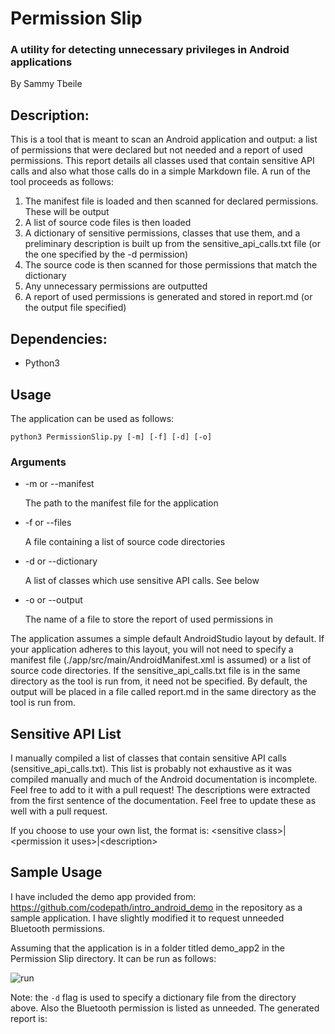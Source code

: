# Permission Slip
### A utility for detecting unnecessary privileges in Android applications
By Sammy Tbeile

## Description:
This is a tool that is meant to scan an Android application and output: a list of permissions that were declared but not needed and a report of used permissions.
This report details all classes used that contain sensitive API calls and also what those calls do in a simple Markdown file.
A run of the tool proceeds as follows:
1. The manifest file is loaded and then scanned for declared permissions. These will be output
2. A list of source code files is then loaded
3. A dictionary of sensitive permissions, classes that use them, and a preliminary description is built up from the sensitive_api_calls.txt file (or the one specified by the -d permission)
4. The source code is then scanned for those permissions that match the dictionary
5. Any unnecessary permissions are outputted
6. A report of used permissions is generated and stored in report.md (or the output file specified)

## Dependencies:
- Python3

## Usage
The application can be used as follows:

```
python3 PermissionSlip.py [-m] [-f] [-d] [-o]
```

### Arguments
- \-m or \-\-manifest

    The path to the manifest file for the application

- \-f or \-\-files

    A file containing a list of source code directories

- \-d or \-\-dictionary

    A list of classes which use sensitive API calls. See below

- \-o or \-\-output

    The name of a file to store the report of used permissions in

The application assumes a simple default AndroidStudio layout by default. If your application adheres to this layout, you will not need to specify a manifest file (./app/src/main/AndroidManifest.xml is assumed) or a list of source code directories. If the sensitive_api_calls.txt file is in the same directory as the tool is run from, it need not be specified. By default, the output will be placed in a file called report.md in the same directory as the tool is run from.

## Sensitive API List
I manually compiled a list of classes that contain sensitive API calls (sensitive_api_calls.txt). This list is probably not exhaustive as it was compiled manually and much of the Android documentation is incomplete. Feel free to add to it with a pull request!
The descriptions were extracted from the first sentence of the documentation. Feel free to update these as well with a pull request.

If you choose to use your own list, the format is:
\<sensitive class\>|\<permission it uses\>|\<description\>

## Sample Usage
I have included the demo app provided from: https://github.com/codepath/intro_android_demo in the repository as a sample application. I have slightly modified it to request unneeded Bluetooth permissions.

Assuming that the application is in a folder titled demo_app2 in the Permission Slip directory. It can be run as follows:

![run](https://github.com/SammyTbeile/PermissionSlip/blob/master/sample_usage.png)

Note: the `-d` flag is used to specify a dictionary file from the directory above. Also the Bluetooth permission is listed as unneeded. The generated report is:

[report]: https://github.com/SammyTbeile/PermissionSlip/blob/master/sample_report.png "Example report"
